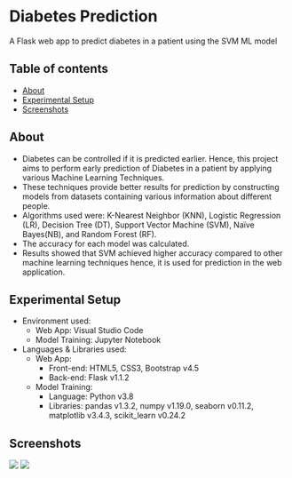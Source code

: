 # Diabetes Prediction
A Flask web app to predict diabetes in a patient using the SVM ML model

## Table of contents
* [About](#about)
* [Experimental Setup](#experimental-setup)
* [Screenshots](#screenshots)

## About
- Diabetes can be controlled if it is predicted earlier. Hence, this project aims to perform early prediction of Diabetes in a patient by applying various Machine Learning Techniques.
- These techniques provide better results for prediction by constructing models from datasets containing various information about different people.
- Algorithms used were: K-Nearest Neighbor (KNN), Logistic Regression (LR), Decision Tree (DT), Support Vector Machine (SVM), Naïve Bayes(NB), and Random Forest (RF). 
- The accuracy for each model was calculated.
- Results showed that SVM achieved higher accuracy compared to other machine learning techniques hence, it is used for prediction in the web application.

## Experimental Setup
- Environment used:
  - Web App: Visual Studio Code
  - Model Training: Jupyter Notebook
- Languages & Libraries used:
  - Web App:
    - Front-end: HTML5, CSS3, Bootstrap v4.5
    - Back-end: Flask v1.1.2
  - Model Training:
    - Language: Python v3.8
    - Libraries: pandas v1.3.2, numpy v1.19.0, seaborn v0.11.2, matplotlib v3.4.3, scikit_learn v0.24.2

## Screenshots
<img src="https://user-images.githubusercontent.com/60699752/161394157-322eef6f-3a04-4c62-8d28-4434da43d8c6.png">
<img src="https://user-images.githubusercontent.com/60699752/161394185-78c3b1b2-0572-4298-a8d2-0952017b7338.png">
